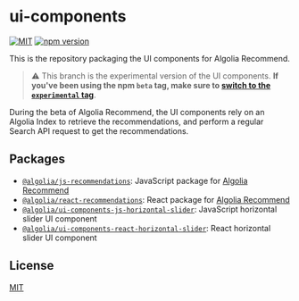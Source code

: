 # ui-components

[![MIT](https://img.shields.io/badge/license-MIT-green)](./LICENSE) [![npm version](https://img.shields.io/npm/v/@algolia/react-recommendations)](https://www.npmjs.com/package/@algolia/react-recommendations)

This is the repository packaging the UI components for Algolia Recommend.

> ⚠️ This branch is the experimental version of the UI components. **If you've been using the npm `beta` tag, make sure to [switch to the `experimental` tag](/packages/react-recommendations#installation)**.

During the beta of Algolia Recommend, the UI components rely on an Algolia Index to retrieve the recommendations, and perform a regular Search API request to get the recommendations.

## Packages

- [`@algolia/js-recommendations`](/packages/js-recommendations): JavaScript package for [Algolia Recommend](https://www.algolia.com/doc/guides/algolia-ai/recommend/)
- [`@algolia/react-recommendations`](/packages/react-recommendations): React package for [Algolia Recommend](https://www.algolia.com/doc/guides/algolia-ai/recommend/)
- [`@algolia/ui-components-js-horizontal-slider`](/packages/js-horizontal-slider): JavaScript horizontal slider UI component
- [`@algolia/ui-components-react-horizontal-slider`](/packages/react-horizontal-slider): React horizontal slider UI component

## License

[MIT](LICENSE)
